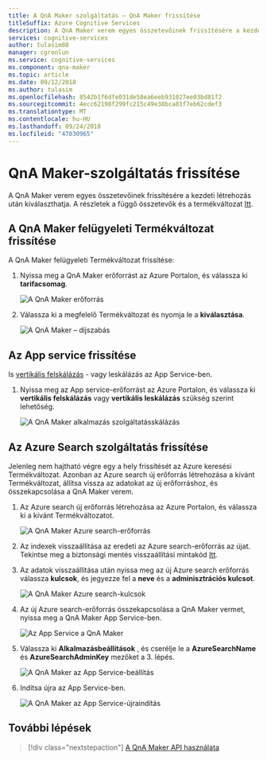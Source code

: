 ```yaml
---
title: A QnA Maker szolgáltatás – QnA Maker frissítése
titleSuffix: Azure Cognitive Services
description: A QnA Maker verem egyes összetevőinek frissítésére a kezdeti létrehozás után kiválaszthatja.
services: cognitive-services
author: tulasim88
manager: cgronlun
ms.service: cognitive-services
ms.component: qna-maker
ms.topic: article
ms.date: 09/12/2018
ms.author: tulasim
ms.openlocfilehash: 8542b1f6dfe031de58ea6eeb931027ee03bd81f2
ms.sourcegitcommit: 4ecc62198f299fc215c49e38bca81f7eb62cdef3
ms.translationtype: MT
ms.contentlocale: hu-HU
ms.lasthandoff: 09/24/2018
ms.locfileid: "47030965"
---
```

# <a name="upgrade-your-qna-maker-service"></a>QnA Maker-szolgáltatás frissítése
A QnA Maker verem egyes összetevőinek frissítésére a kezdeti létrehozás után kiválaszthatja. A részletek a függő összetevők és a termékváltozat [Itt](https://aka.ms/qnamaker-docs-capacity).

## <a name="upgrade-qna-maker-management-sku"></a>A QnA Maker felügyeleti Termékváltozat frissítése
A QnA Maker felügyeleti Termékváltozat frissítése:
1. Nyissa meg a QnA Maker erőforrást az Azure Portalon, és válassza ki **tarifacsomag**.

    ![A QnA Maker erőforrás](../media/qnamaker-how-to-upgrade-qnamaker/qnamaker-resource.png)

2. Válassza ki a megfelelő Termékváltozat és nyomja le a **kiválasztása**.

    ![A QnA Maker – díjszabás](../media/qnamaker-how-to-upgrade-qnamaker/qnamaker-pricing-page.png)

## <a name="upgrade-app-service"></a>Az App service frissítése
Is [vertikális felskálázás](https://docs.microsoft.com/azure/app-service/web-sites-scale) - vagy leskálázás az App Service-ben.

1. Nyissa meg az App service-erőforrást az Azure Portalon, és válassza ki **vertikális felskálázás** vagy **vertikális leskálázás** szükség szerint lehetőség.

    ![A QnA Maker alkalmazás szolgáltatásskálázás](../media/qnamaker-how-to-upgrade-qnamaker/qnamaker-appservice-scale.png)

## <a name="upgrade-azure-search-service"></a>Az Azure Search szolgáltatás frissítése
Jelenleg nem hajtható végre egy a hely frissítését az Azure keresési Termékváltozat. Azonban az Azure search új erőforrás létrehozása a kívánt Termékváltozat, állítsa vissza az adatokat az új erőforráshoz, és összekapcsolása a QnA Maker verem.

1. Az Azure search új erőforrás létrehozása az Azure Portalon, és válassza ki a kívánt Termékváltozatot.

    ![A QnA Maker Azure search-erőforrás](../media/qnamaker-how-to-upgrade-qnamaker/qnamaker-azuresearch-new.png)

2. Az indexek visszaállítása az eredeti az Azure search-erőforrás az újat. Tekintse meg a biztonsági mentés visszaállítási mintakód [Itt](https://github.com/pchoudhari/QnAMakerBackupRestore).

3. Az adatok visszaállítása után nyissa meg az új Azure search erőforrás válassza **kulcsok**, és jegyezze fel a **neve** és a **adminisztrációs kulcsot**.

    ![A QnA Maker Azure search-kulcsok](../media/qnamaker-how-to-upgrade-qnamaker/qnamaker-azuresearch-keys.png)

4. Az új Azure search-erőforrás összekapcsolása a QnA Maker vermet, nyissa meg a QnA Maker App Service-ben.

    ![Az App Service a QnA Maker](../media/qnamaker-how-to-upgrade-qnamaker/qnamaker-resource-list-appservice.png)

5. Válassza ki **Alkalmazásbeállítások** , és cserélje le a **AzureSearchName** és **AzureSearchAdminKey** mezőket a 3. lépés.

    ![A QnA Maker az App Service-beállítás](../media/qnamaker-how-to-upgrade-qnamaker/qnamaker-appservice-settings.png)

6. Indítsa újra az App Service-ben.

    ![A QnA Maker az App Service-újraindítás](../media/qnamaker-how-to-upgrade-qnamaker/qnamaker-appservice-restart.png)

## <a name="next-steps"></a>További lépések

> [!div class="nextstepaction"]
> [A QnA Maker API használata](../Quickstarts/csharp.md)
